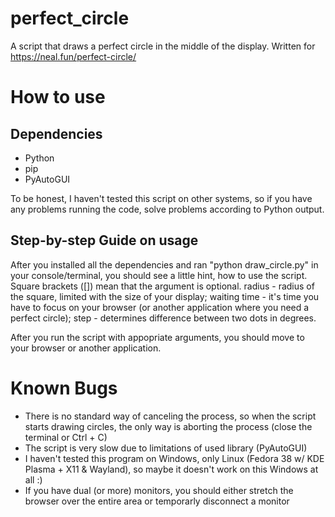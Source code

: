 # perfect_circle
A script that draws a perfect circle in the middle of the display.
Written for https://neal.fun/perfect-circle/

# How to use
## Dependencies
- Python
- pip
- PyAutoGUI

To be honest, I haven't tested this script on other systems, so if you have any problems running the code, solve problems according to Python output.

## Step-by-step Guide on usage
After you installed all the dependencies and ran "python draw_circle.py" in your console/terminal, you should see a little hint, how to use the script. Square brackets ([]) mean that the argument is optional.
radius - radius of the square, limited with the size of your display;
waiting time - it's time you have to focus on your browser (or another application where you need a perfect circle);
step - determines difference between two dots in degrees.

After you run the script with appopriate arguments, you should move to your browser or another application.

# Known Bugs
- There is no standard way of canceling the process, so when the script starts drawing circles, the only way is aborting the process (close the terminal or Ctrl + C)
- The script is very slow due to limitations of used library (PyAutoGUI)
- I haven't tested this program on Windows, only Linux (Fedora 38 w/ KDE Plasma + X11 & Wayland), so maybe it doesn't work on this Windows at all :)
- If you have dual (or more) monitors, you should either stretch the browser over the entire area or temporarly disconnect a monitor
